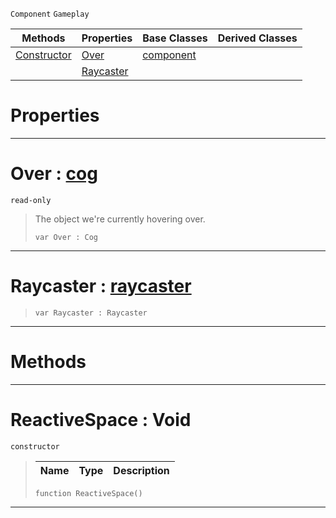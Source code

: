  `Component` `Gameplay`



|Methods|Properties|Base Classes|Derived Classes|
|---|---|---|---|
|[ Constructor](https://github.com/PlasmaEngine/PlasmaDocs/tree/master/docs/C%2B%2B/code_reference/class_reference/reactivespace.markdown#reactivespace-void)|[ Over](https://github.com/PlasmaEngine/PlasmaDocs/tree/master/docs/C%2B%2B/code_reference/class_reference/reactivespace.markdown#over-plasma-engine-documen)|[component](https://github.com/PlasmaEngine/PlasmaDocs/tree/master/docs/C%2B%2B/code_reference/class_reference/component.markdown)| |
| |[ Raycaster](https://github.com/PlasmaEngine/PlasmaDocs/tree/master/docs/C%2B%2B/code_reference/class_reference/reactivespace.markdown#raycaster-plasma-engine-do)| | |


 #  Properties


---  
 #  Over : [cog](https://github.com/PlasmaEngine/PlasmaDocs/tree/master/docs/C%2B%2B/code_reference/class_reference/cog.markdown)

 `read-only`

> The object we're currently hovering over.
> ``` lang=cpp, name=Lightning
> var Over : Cog


---  
 #  Raycaster : [raycaster](https://github.com/PlasmaEngine/PlasmaDocs/tree/master/docs/C%2B%2B/code_reference/class_reference/raycaster.markdown)

> 
> ``` lang=cpp, name=Lightning
> var Raycaster : Raycaster


---  
 #  Methods


---  
 #  ReactiveSpace : Void

 `constructor`

> 
> |Name|Type|Description|
> |---|---|---|
> ``` lang=cpp, name=Lightning
> function ReactiveSpace()
> ``` 


---  
 

 